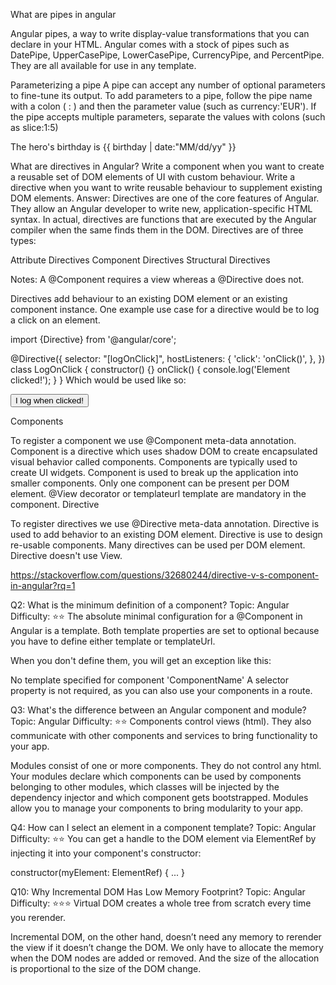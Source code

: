 What are pipes in angular

Angular pipes, a way to write display-value transformations that you can declare in your HTML.
Angular comes with a stock of pipes such as DatePipe, UpperCasePipe, LowerCasePipe, CurrencyPipe, and PercentPipe. They are all available for use in any template.

Parameterizing a pipe
A pipe can accept any number of optional parameters to fine-tune its output. To add parameters to a pipe, follow the pipe name with a colon ( : ) and then the parameter value (such as currency:'EUR'). If the pipe accepts multiple parameters, separate the values with colons (such as slice:1:5)
<p>The hero's birthday is {{ birthday | date:"MM/dd/yy" }} </p>

What are directives in Angular?
Write a component when you want to create a reusable set of DOM elements of UI with custom behaviour. Write a directive when you want to write reusable behaviour to supplement existing DOM elements.
Answer: Directives are one of the core features of Angular. They allow an Angular developer to write new, application-specific HTML syntax. In actual, directives are functions that are executed by the Angular compiler when the same finds them in the DOM. Directives are of three types:

Attribute Directives
Component Directives
Structural Directives

Notes: 
A @Component requires a view whereas a @Directive does not.

Directives add behaviour to an existing DOM element or an existing component instance. One example use case for a directive would be to log a click on an element.

import {Directive} from '@angular/core';

@Directive({
    selector: "[logOnClick]",
    hostListeners: {
        'click': 'onClick()',
    },
})
class LogOnClick {
    constructor() {}
    onClick() { console.log('Element clicked!'); }
}
Which would be used like so:

<button logOnClick>I log when clicked!</button>

Components

To register a component we use @Component meta-data annotation.
Component is a directive which uses shadow DOM to create encapsulated visual behavior called components. Components are typically used to create UI widgets.
Component is used to break up the application into smaller components.
Only one component can be present per DOM element.
@View decorator or templateurl template are mandatory in the component.
Directive

To register directives we use @Directive meta-data annotation.
Directive is used to add behavior to an existing DOM element.
Directive is use to design re-usable components.
Many directives can be used per DOM element.
Directive doesn't use View.

https://stackoverflow.com/questions/32680244/directive-v-s-component-in-angular?rq=1


Q2: What is the minimum definition of a component?
Topic: Angular
Difficulty: ⭐⭐
The absolute minimal configuration for a @Component in Angular is a template. Both template properties are set to optional because you have to define either template or templateUrl.

When you don't define them, you will get an exception like this:

No template specified for component 'ComponentName'
A selector property is not required, as you can also use your components in a route.


Q3: What's the difference between an Angular component and module?
Topic: Angular
Difficulty: ⭐⭐
Components control views (html). They also communicate with other components and services to bring functionality to your app.

Modules consist of one or more components. They do not control any html. Your modules declare which components can be used by components belonging to other modules, which classes will be injected by the dependency injector and which component gets bootstrapped. Modules allow you to manage your components to bring modularity to your app.

Q4: How can I select an element in a component template?
Topic: Angular
Difficulty: ⭐⭐
You can get a handle to the DOM element via ElementRef by injecting it into your component's constructor:

constructor(myElement: ElementRef) { ... }

Q10: Why Incremental DOM Has Low Memory Footprint?
Topic: Angular
Difficulty: ⭐⭐⭐
Virtual DOM creates a whole tree from scratch every time you rerender.

Incremental DOM, on the other hand, doesn’t need any memory to rerender the view if it doesn’t change the DOM. We only have to allocate the memory when the DOM nodes are added or removed. And the size of the allocation is proportional to the size of the DOM change.

